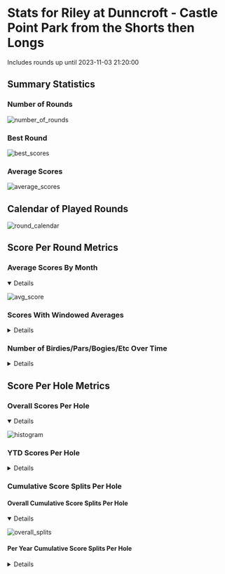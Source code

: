 # Stats for Riley at Dunncroft - Castle Point Park from the Shorts then Longs

Includes rounds up until 2023-11-03 21:20:00

## Summary Statistics

### Number of Rounds

![number_of_rounds](img/Riley_Dunncroft-CastlePointPark_ShortsthenLongs/number_of_rounds.png)

### Best Round

![best_scores](img/Riley_Dunncroft-CastlePointPark_ShortsthenLongs/best_scores.png)

### Average Scores

![average_scores](img/Riley_Dunncroft-CastlePointPark_ShortsthenLongs/average_scores.png)

## Calendar of Played Rounds

![round_calendar](img/Riley_Dunncroft-CastlePointPark_ShortsthenLongs/round_calendar.png)

## Score Per Round Metrics

### Average Scores By Month

<details open>

![avg_score](img/Riley_Dunncroft-CastlePointPark_ShortsthenLongs/avg_score.png)

</details>

### Scores With Windowed Averages

<details>

![score_summary](img/Riley_Dunncroft-CastlePointPark_ShortsthenLongs/score_summary.png)

</details>

### Number of Birdies/Pars/Bogies/Etc Over Time

<details>

![score_frequency](img/Riley_Dunncroft-CastlePointPark_ShortsthenLongs/score_frequency.png)

</details>

## Score Per Hole Metrics

### Overall Scores Per Hole

<details open>

![histogram](img/Riley_Dunncroft-CastlePointPark_ShortsthenLongs/histogram.png)

</details>

### YTD Scores Per Hole

<details>

![histogram_ytd](img/Riley_Dunncroft-CastlePointPark_ShortsthenLongs/histogram_ytd.png)

</details>

### Cumulative Score Splits Per Hole

#### Overall Cumulative Score Splits Per Hole

<details open>

![overall_splits](img/Riley_Dunncroft-CastlePointPark_ShortsthenLongs/overall_splits.png)

</details>

#### Per Year Cumulative Score Splits Per Hole

<details>

![year_score_splits](img/Riley_Dunncroft-CastlePointPark_ShortsthenLongs/year_score_splits.png)

</details>
